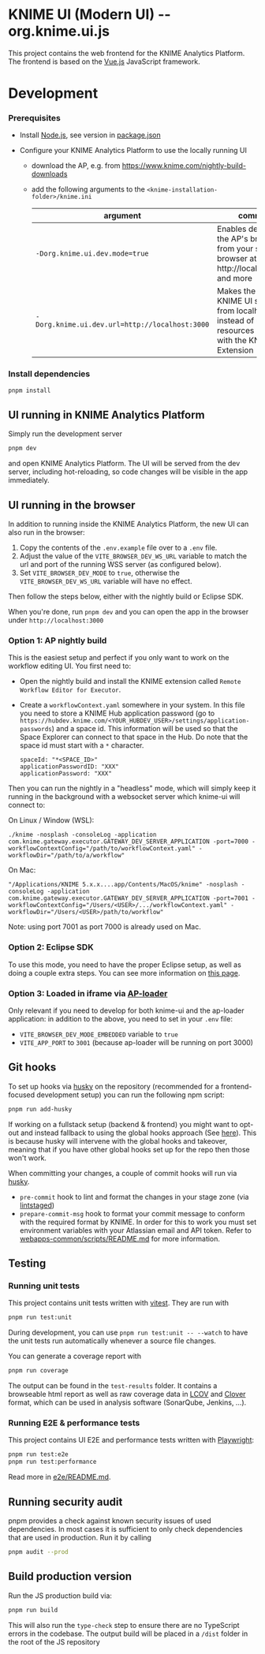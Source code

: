# KNIME UI (Modern UI) -- org.knime.ui.js

This project contains the web frontend for the KNIME Analytics Platform.
The frontend is based on the [Vue.js] JavaScript framework.

# Development

### Prerequisites

- Install [Node.js][node], see version in [package.json](package.json)
- Configure your KNIME Analytics Platform to use the locally running UI

  - download the AP, e.g. from https://www.knime.com/nightly-build-downloads
  - add the following arguments to the `<knime-installation-folder>/knime.ini`

    | argument                                       | comment                                                                                                            |
    | ---------------------------------------------- | ------------------------------------------------------------------------------------------------------------------ |
    | `-Dorg.knime.ui.dev.mode=true`                 | Enables debugging the AP's browser from your system browser at http://localhost:8888 and more                      |
    | `-Dorg.knime.ui.dev.url=http://localhost:3000` | Makes the AP use KNIME UI served from localhost instead of using the resources bundled with the KNIME UI Extension |

### Install dependencies

```sh
pnpm install
```

## UI running in KNIME Analytics Platform

Simply run the development server

```sh
pnpm dev
```

and open KNIME Analytics Platform. The UI will be served from the dev server, including hot-reloading, so code changes will be visible in the app immediately.

## UI running in the browser

In addition to running inside the KNIME Analytics Platform, the new UI can also run in the browser:

1. Copy the contents of the `.env.example` file over to a `.env` file.
2. Adjust the value of the `VITE_BROWSER_DEV_WS_URL` variable to match the url and port of the running WSS server (as configured below).
3. Set `VITE_BROWSER_DEV_MODE` to `true`, otherwise the `VITE_BROWSER_DEV_WS_URL` variable will have no effect.

Then follow the steps below, either with the nightly build or Eclipse SDK.

When you're done, run `pnpm dev` and you can open the app in the browser under `http://localhost:3000`

### Option 1: AP nightly build

This is the easiest setup and perfect if you only want to work on the workflow editing UI. You first need to:

- Open the nightly build and install the KNIME extension called `Remote Workflow Editor for Executor`.
- Create a `workflowContext.yaml` somewhere in your system. In this file you need to store a KNIME Hub application password (go to `https://hubdev.knime.com/<YOUR_HUBDEV_USER>/settings/application-passwords`) and a space id. This information will be used so that the Space Explorer can connect to that space in the Hub. Do note that the space id must start with a `*` character.

  ```
  spaceId: "*<SPACE_ID>"
  applicationPasswordID: "XXX"
  applicationPassword: "XXX"
  ```

Then you can run the nightly in a "headless" mode, which will simply keep it running in the background with a websocket server which knime-ui will connect to:

On Linux / Window (WSL):

```
./knime -nosplash -consoleLog -application com.knime.gateway.executor.GATEWAY_DEV_SERVER_APPLICATION -port=7000 -workflowContextConfig="/path/to/workflowContext.yaml" -workflowDir="/path/to/a/workflow"
```

On Mac:

```
"/Applications/KNIME 5.x.x....app/Contents/MacOS/knime" -nosplash -consoleLog -application com.knime.gateway.executor.GATEWAY_DEV_SERVER_APPLICATION -port=7001 -workflowContextConfig="/Users/<USER>/.../workflowContext.yaml" -workflowDir="/Users/<USER>/path/to/workflow"
```

Note: using port 7001 as port 7000 is already used on Mac.

### Option 2: Eclipse SDK

To use this mode, you need to have the proper Eclipse setup, as well as doing a couple extra steps. You can see more information on [this page][debugapbrowser].

### Option 3: Loaded in iframe via [AP-loader](https://bitbucket.org/KNIME/knime-hub-ap-loader/src/master/)

Only relevant if you need to develop for both knime-ui and the ap-loader application: in addition to the above, you need to set in your `.env` file:

- `VITE_BROWSER_DEV_MODE_EMBEDDED` variable to `true`
- `VITE_APP_PORT` to `3001` (because ap-loader will be running on port 3000)

## Git hooks

To set up hooks via [husky] on the repository (recommended for a frontend-focused development setup) you can run the following npm script:

```sh
pnpm run add-husky
```

If working on a fullstack setup (backend & frontend) you might want to opt-out and instead fallback to using the global hooks approach (See [here](https://knime-com.atlassian.net/wiki/spaces/SPECS/pages/3023077413/Git+Setup#Set-up-commit-message-template)). This is because husky will intervene with the global hooks and takeover, meaning that if you have other global hooks set up for the repo then those won't work.

When committing your changes, a couple of commit hooks will run via [husky].

- `pre-commit` hook to lint and format the changes in your stage zone (via [lintstaged])
- `prepare-commit-msg` hook to format your commit message to conform with the required format by KNIME. In order for this to work you must set environment variables with your Atlassian email and API token. Refer to [webapps-common/scripts/README.md](webapps-common/scripts/README.md) for more information.

## Testing

### Running unit tests

This project contains unit tests written with [vitest].
They are run with

```sh
pnpm run test:unit
```

During development, you can use `pnpm run test:unit -- --watch` to have the unit tests run automatically whenever a
source file changes.

You can generate a coverage report with

```sh
pnpm run coverage
```

The output can be found in the `test-results` folder. It contains a browseable html report as well as raw coverage data in
[LCOV] and [Clover] format, which can be used in analysis software (SonarQube, Jenkins, …).

### Running E2E & performance tests

This project contains UI E2E and performance tests written with [Playwright]:

```sh
pnpm run test:e2e
pnpm run test:performance
```

Read more in [e2e/README.md](e2e/README.md).

## Running security audit

pnpm provides a check against known security issues of used dependencies. In most cases it is sufficient to only check
dependencies that are used in production. Run it by calling

```sh
pnpm audit --prod
```

## Build production version

Run the JS production build via:

```sh
pnpm run build
```

This will also run the `type-check` step to ensure there are no TypeScript errors in the codebase. The output build will be placed in a `/dist` folder in the root of the JS repository

[vue.js]: https://vuejs.org/
[node]: https://knime-com.atlassian.net/wiki/spaces/SPECS/pages/905281540/Node.js+Installation
[vitest]: https://vitest.dev/
[lcov]: https://github.com/linux-test-project/lcov
[clover]: http://openclover.org/
[Playwright]: https://playwright.dev/
[Installation guide]: https://docs.knime.com/latest/analytics_platform_installation_guide/index.html#_configuration_settings_and_knime_ini_file
[husky]: https://www.npmjs.com/package/husky
[lintstaged]: https://github.com/okonet/lint-staged
[debugapbrowser]: https://knime-com.atlassian.net/wiki/spaces/SPECS/pages/3054895127/Debug+KNIME+AP+Modern+UI+in+browser+w+Eclipse+back+end
